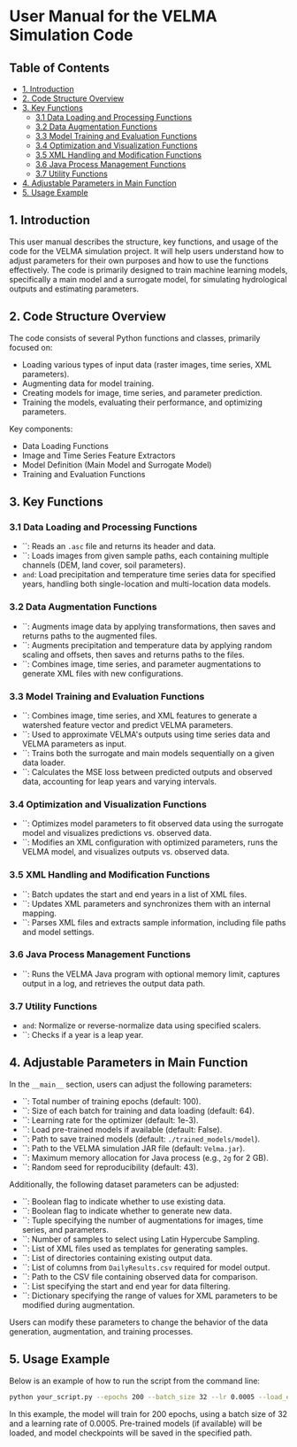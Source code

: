 # User Manual for the VELMA Simulation Code

## Table of Contents

- [1. Introduction](#1-introduction)
- [2. Code Structure Overview](#2-code-structure-overview)
- [3. Key Functions](#3-key-functions)
  - [3.1 Data Loading and Processing Functions](#31-data-loading-and-processing-functions)
  - [3.2 Data Augmentation Functions](#32-data-augmentation-functions)
  - [3.3 Model Training and Evaluation Functions](#33-model-training-and-evaluation-functions)
  - [3.4 Optimization and Visualization Functions](#34-optimization-and-visualization-functions)
  - [3.5 XML Handling and Modification Functions](#35-xml-handling-and-modification-functions)
  - [3.6 Java Process Management Functions](#36-java-process-management-functions)
  - [3.7 Utility Functions](#37-utility-functions)
- [4. Adjustable Parameters in Main Function](#4-adjustable-parameters-in-main-function)
- [5. Usage Example](#5-usage-example)

## 1. Introduction

This user manual describes the structure, key functions, and usage of the code for the VELMA simulation project. It will help users understand how to adjust parameters for their own purposes and how to use the functions effectively. The code is primarily designed to train machine learning models, specifically a main model and a surrogate model, for simulating hydrological outputs and estimating parameters.

## 2. Code Structure Overview

The code consists of several Python functions and classes, primarily focused on:

- Loading various types of input data (raster images, time series, XML parameters).
- Augmenting data for model training.
- Creating models for image, time series, and parameter prediction.
- Training the models, evaluating their performance, and optimizing parameters.

Key components:

- Data Loading Functions
- Image and Time Series Feature Extractors
- Model Definition (Main Model and Surrogate Model)
- Training and Evaluation Functions

## 3. Key Functions

### 3.1 Data Loading and Processing Functions

- ``: Reads an `.asc` file and returns its header and data.
- ``: Loads images from given sample paths, each containing multiple channels (DEM, land cover, soil parameters).
- `` and ``: Load precipitation and temperature time series data for specified years, handling both single-location and multi-location data models.

### 3.2 Data Augmentation Functions

- ``: Augments image data by applying transformations, then saves and returns paths to the augmented files.
- ``: Augments precipitation and temperature data by applying random scaling and offsets, then saves and returns paths to the files.
- ``: Combines image, time series, and parameter augmentations to generate XML files with new configurations.

### 3.3 Model Training and Evaluation Functions

- ``: Combines image, time series, and XML features to generate a watershed feature vector and predict VELMA parameters.
- ``: Used to approximate VELMA's outputs using time series data and VELMA parameters as input.
- ``: Trains both the surrogate and main models sequentially on a given data loader.
- ``: Calculates the MSE loss between predicted outputs and observed data, accounting for leap years and varying intervals.

### 3.4 Optimization and Visualization Functions

- ``: Optimizes model parameters to fit observed data using the surrogate model and visualizes predictions vs. observed data.
- ``: Modifies an XML configuration with optimized parameters, runs the VELMA model, and visualizes outputs vs. observed data.

### 3.5 XML Handling and Modification Functions

- ``: Batch updates the start and end years in a list of XML files.
- ``: Updates XML parameters and synchronizes them with an internal mapping.
- ``: Parses XML files and extracts sample information, including file paths and model settings.

### 3.6 Java Process Management Functions

- ``: Runs the VELMA Java program with optional memory limit, captures output in a log, and retrieves the output data path.

### 3.7 Utility Functions

- `` and ``: Normalize or reverse-normalize data using specified scalers.
- ``: Checks if a year is a leap year.

## 4. Adjustable Parameters in Main Function

In the `__main__` section, users can adjust the following parameters:

- ``: Total number of training epochs (default: 100).
- ``: Size of each batch for training and data loading (default: 64).
- ``: Learning rate for the optimizer (default: 1e-3).
- ``: Load pre-trained models if available (default: False).
- ``: Path to save trained models (default: `./trained_models/model`).
- ``: Path to the VELMA simulation JAR file (default: `Velma.jar`).
- ``: Maximum memory allocation for Java process (e.g., `2g` for 2 GB).
- ``: Random seed for reproducibility (default: 43).

Additionally, the following dataset parameters can be adjusted:

- ``: Boolean flag to indicate whether to use existing data.
- ``: Boolean flag to indicate whether to generate new data.
- ``: Tuple specifying the number of augmentations for images, time series, and parameters.
- ``: Number of samples to select using Latin Hypercube Sampling.
- ``: List of XML files used as templates for generating samples.
- ``: List of directories containing existing output data.
- ``: List of columns from `DailyResults.csv` required for model output.
- ``: Path to the CSV file containing observed data for comparison.
- ``: List specifying the start and end year for data filtering.
- ``: Dictionary specifying the range of values for XML parameters to be modified during augmentation.

Users can modify these parameters to change the behavior of the data generation, augmentation, and training processes.

## 5. Usage Example

Below is an example of how to run the script from the command line:

```bash
python your_script.py --epochs 200 --batch_size 32 --lr 0.0005 --load_existing --save_path "./trained_models/model" --jar_file "path/to/Velma.jar" --max_memory "4g"
```

In this example, the model will train for 200 epochs, using a batch size of 32 and a learning rate of 0.0005. Pre-trained models (if available) will be loaded, and model checkpoints will be saved in the specified path.
